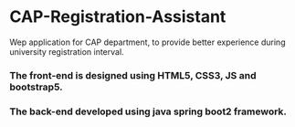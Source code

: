 # CAP-Registration-Assistant

Wep application for CAP department, to provide better experience during university registration interval.

### The front-end is designed using HTML5, CSS3, JS and bootstrap5.

### The back-end developed using java spring boot2 framework.
